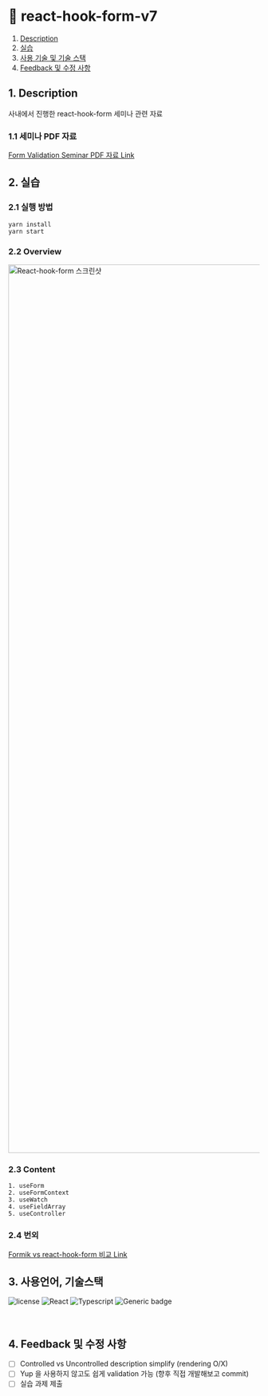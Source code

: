 # 📁 react-hook-form-v7

1. [ Description ](#desc)
2. [ 실습 ](#usage)
3. [ 사용 기술 및 기술 스택 ](#tech)
4. [ Feedback 및 수정 사항 ](#review)


<a name="desc"></a>
## 1. Description
사내에서 진행한 react-hook-form 세미나 관련 자료

### 1.1 세미나 PDF 자료

[Form Validation Seminar PDF 자료 Link](https://github.com/chaeyeon-vatech/react-hook-form-v7/blob/main/public/Seminar%20%EC%9E%90%EB%A3%8C/Form_Validation__PPT.pdf)


<a name="usage"></a>
## 2. 실습

### 2.1 실행 방법

```
yarn install
yarn start
```

### 2.2 Overview

<img width="1782" alt="React-hook-form 스크린샷" src="https://user-images.githubusercontent.com/75648425/173214896-ef481196-2a0a-4486-bae4-cc912c19e921.png">

### 2.3 Content

```
1. useForm
2. useFormContext
3. useWatch
4. useFieldArray
5. useController
```

### 2.4 번외

[Formik vs react-hook-form 비교 Link](https://github.com/chaeyeon-vatech/formik-vs-react-hook-form.git)


<a name="tech"></a>
## 3. 사용언어, 기술스택

 ![license](https://img.shields.io/badge/license-MIT-blue?style=for-the-badge) ![React](https://img.shields.io/badge/react-%2361DAFB.svg?style=for-the-badge&logo=react&logoColor=black) ![Typescript](https://img.shields.io/badge/typescript-%233178C6.svg?style=for-the-badge&logo=typescript&logoColor=black) ![Generic badge](https://img.shields.io/badge/library-react_hook_form-pink.svg)

<br>

<a name="review"></a>
## 4. Feedback 및 수정 사항


- [ ] Controlled vs Uncontrolled description simplify (rendering O/X)
- [ ] Yup 을 사용하지 않고도 쉽게 validation 가능 (향후 직접 개발해보고 commit)
- [ ] 실습 과제 제출
